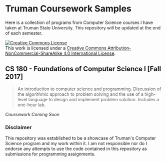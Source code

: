 # Truman Coursework Samples
Here is a collection of programs from Computer Science courses I have taken at Truman State University. This repository will be updated at the end of each semester.  

<a rel="license" href="http://creativecommons.org/licenses/by-nc-sa/4.0/"><img alt="Creative Commons License" style="border-width:0" src="https://i.creativecommons.org/l/by-nc-sa/4.0/88x31.png" /></a><br />This work is licensed under a <a rel="license" href="http://creativecommons.org/licenses/by-nc-sa/4.0/">Creative Commons Attribution-NonCommercial-ShareAlike 4.0 International License</a>.

## CS 180 - Foundations of Computer Science I [Fall 2017]
>An introduction to computer science and programming. Discussion of the algorithmic approach to problem solving and the use of a high-level language to design and implement problem solution. Includes a one-hour lab.  

*Coursework Coming Soon*


### Disclaimer
This repository was established to be a showcase of Truman's Computer Science program and my work within it. I am not responsible nor do I endorse any attempts to use the code contained in this repository as submissions for programming assignments.
